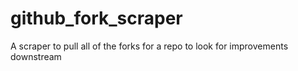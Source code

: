 # github_fork_scraper
A scraper to pull all of the forks for a repo to look for improvements 
downstream
